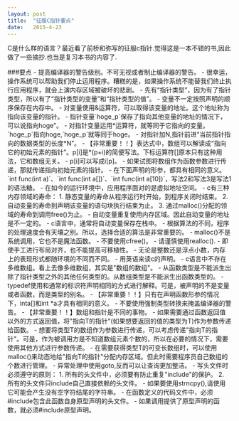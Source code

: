 ```yaml
---
layout: post
title:  "征服C指针要点" 
date:   2015-4-23
---
```


<p class="intro"><span class="dropcap">C</span>是什么样的语言？最近看了前桥和弥写的征服c指针.觉得这是一本不错的书,因此做了一些摘抄.也当是复习本书的内容了.</p>
###要点
- 提高编译器的警告级别。不可无视或者制止编译器的警告。
- 很幸运，操作系统可以帮助我们停止运用程序。糟糕的是，如果操作系统不能替我们终止执行应用程序，就会上演内存区域被破坏的悲剧。
- 先有“指针类型”，因为有了指针类型，所以有了“指针类型的变量”和“指针类型的值”。
- 变量不一定按照声明的顺序保存在内存中。
- 对变量使用&运算符，可以取得该变量的地址。这个地址称为指向该变量的指针。
- 指针变量`hoge_p`保存了指向其他变量的地址的情况下，可以说指向hoge"。
- 对指针变量运用*运算符，就等同于它指向的变量。`hoge_p`指向hoge,`hoge_p`就等同于hoge。
- 对指针加N,指针前进“当前指针指向的数据类型的长度*N”。
- 【非常重要！！】表达式中，数组可以解读成“指向它的初始元素的指针”。p[i]是*(p+i)的简便写法。下标运算符[]原本只有这种用法，它和数组无关。
- p[i]可以写成i[p]。
- 如果试图将数组作为函数参数进行传递，那就传递指向初始元素的指针。
- 在下面声明的形参，都具有相同的意义。`int func(int a)`、`int func(int a[])`、`int func(int a[10])`，写法2和写法3是写法1的语法糖。
- 在如今的运行环境中，应用程序面对的是虚拟地址空间。
- c有三种内存领域的寿命：
	1. 静态变量的寿命从程序运行时开始，到程序关闭时结束。
	2. 自动变量的寿命到声明该变量的语句块执行结束为止。
	3. 通过malloc()分配的领域的寿命到调用free()为止。
- 自动变量重复使用内存区域。因此自动变量的地址是不一定的。
- c语言中，通常将自动变量保存在栈中。
- 根据算法的不同，程序的处理速度会有天壤之别。所以，选择合适的算法是非常重要的。
- malloc()不是系统调用，它也不是魔法函数。
- 不要使用cfree()。
- 请谨慎使用realloc().
- 即使手工进行布局对齐，也不能提高可移植性。
- 无论是整数还是浮点小数，内存上的表现形式都随环境的不同而不同。
- 用英语来读c的声明。
- c语言中不存在多维数组。看上去像多维数组，其实是"数组的数组"。
- 从函数类型是不能派生出除了指针类型之外的其他任何类型的。从数组类型是不能派生出函数类型的。
- typedef使用和通常的标识符声明相同的方式进行解释。可是，被声明的不是变量或者函数，而是类型的别名。
- 【非常重要！！】只有在声明函数形参的情况下，inta[]和int *a才具有相同的意义。
- 不要使用强制类型转换来掩盖编译器的警告。
- 【非常重要！！】数组和指针是不同的事物。
- 如果需要通过函数返回值以外的方式返回值，将"指向T的指针"(如果想要返回的值的类型为T)作为参数传递给函数。
- 想要将类型T的数组作为参数进行传递，可以考虑传递"指向T的指针"。可是，作为被调用方是不知道数组元素个数的，所以在必要的情况下，需要使用其他方式进行参数传递。
- 在需要获得类型T的可变长数组时，可以使用malloc()来动态地给"指向T的指针"分配内存区域。但此时需要程序员自己数组的个数进行管理。
- 异常处理中使用goto,反而可以让查询更加整洁。
- 写头文件时必须遵守的原则：
	1. 所有的头文件中，必须要有防止重复"include"的保护。
	2. 所有的头文件只include自己直接依赖的头文件。
- 如果要使用strncpy(),请使用它可能会产生没有空字符结尾的字符串。
- 在函数定义的代码文件中，必须#include包含此函数自身原型声明的头文件。
- 如果调用提供了原型声明的函数，就必须#include原型声明。
    
    
